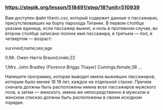 ### https://stepik.org/lesson/518491/step/18?unit=510939

Вам доступен файл titanic.csv, который содержит данные о пассажирах, присутствовавших на борту парохода Титаник. В первом столбце указана единица, если пассажир выжил, и ноль в противном случае, во втором столбце записано полное имя пассажира, в третьем — пол, в четвертом — возраст:

survived;name;sex;age

0;Mr. Owen Harris Braund;male;22

1;Mrs. John Bradley (Florence Briggs Thayer) Cumings;female;38
...  


Напишите программу, которая выводит имена выживших пассажиров, которым было менее 
18
18 лет, каждое на отдельной строке. Причем сначала должны быть расположены имена всех пассажиров мужского пола, а затем — женского, имена же непосредственно в мужском и женском списках должны быть расположены в своем исходном порядке.

 
